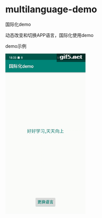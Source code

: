 # multilanguage-demo
国际化demo

动态改变和切换APP语言，国际化使用demo

demo示例

![image](https://github.com/KeLibra/multilanguage-demo/blob/master/images/multilanguage-demo.gif)
